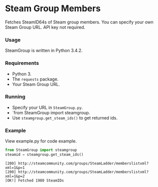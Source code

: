 # Steam Group Members
Fetches SteamID64s of Steam group members. You can specify your own Steam Group URL. API key not required.

### Usage
SteamGroup is written in Python 3.4.2.

### Requirements
- Python 3.
- The `requests` package.
- Your Steam Group URL.

### Running
- Specify your URL in `SteamGroup.py`.
- `from SteamGroup import steamgroup.
- Use `steamgroup.get_steam_ids()` to get returned ids.


### Example
View example.py for code example.

```python
from SteamGroup import steamgroup
steamid = steamgroup.get_steam_ids()
```
```
[200] http://steamcommunity.com/groups/SteamLadder/memberslistxml?xml=1&p=1
[200] http://steamcommunity.com/groups/SteamLadder/memberslistxml?xml=1&p=2
[OK!] Fetched 1980 SteamIDs
```

